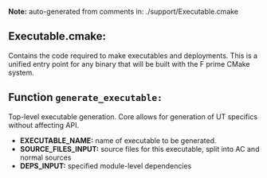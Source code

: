 **Note:** auto-generated from comments in: ./support/Executable.cmake

## Executable.cmake:

Contains the code required to make executables and deployments. This is a unified entry point
for any binary that will be built with the F prime CMake system.



## Function `generate_executable:`

Top-level executable generation. Core allows for generation of UT specifics without affecting API.

- **EXECUTABLE_NAME:** name of executable to be generated.
- **SOURCE_FILES_INPUT:** source files for this executable, split into AC and normal sources
- **DEPS_INPUT:** specified module-level dependencies
